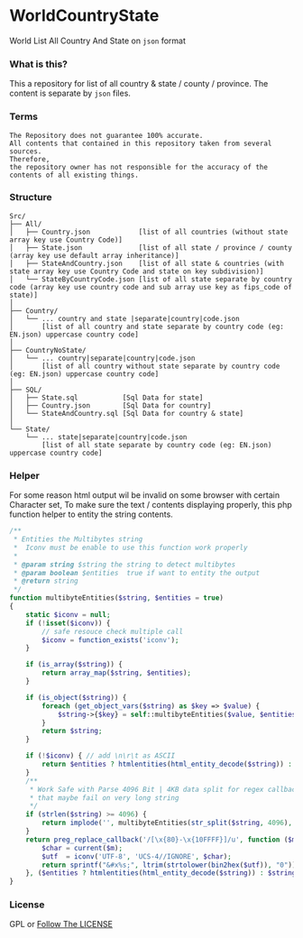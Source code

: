# WorldCountryState
World List All Country And State on `json` format


### What is this?

This a repository for list of all country & state / county / province.
The content is separate by `json` files.

### Terms

```
The Repository does not guarantee 100% accurate.
All contents that contained in this repository taken from several sources.
Therefore,
the repository owner has not responsible for the accuracy of the contents of all existing things.
```

### Structure

```
Src/
├── All/
│   ├── Country.json            [list of all countries (without state array key use Country Code)]
│   ├── State.json              [list of all state / province / county (array key use default array inheritance)]
│   ├── StateAndCountry.json    [list of all state & countries (with state array key use Country Code and state on key subdivision)]
│   └── StateByCountryCode.json [list of all state separate by country code (array key use country code and sub array use key as fips_code of state)]
│
├── Country/
│   └── ... country and state |separate|country|code.json
│       [list of all country and state separate by country code (eg: EN.json) uppercase country code]
│
├── CountryNoState/
│   └── ... country|separate|country|code.json
│       [list of all country without state separate by country code (eg: EN.json) uppercase country code]
│
├── SQL/
│   ├── State.sql           [Sql Data for state]
│   ├── Country.json        [Sql Data for country]
│   └── StateAndCountry.sql [Sql Data for country & state]
│
└── State/
    └── ... state|separate|country|code.json
        [list of all state separate by country code (eg: EN.json) uppercase country code]
```

### Helper

For some reason html output wil be invalid on some browser with certain Character set,
To make sure the text / contents displaying properly, this php function helper to entity the string contents.

```php
/**
 * Entities the Multibytes string
 *  Iconv must be enable to use this function work properly
 *
 * @param string $string the string to detect multibytes
 * @param boolean $entities  true if want to entity the output
 * @return string
 */
function multibyteEntities($string, $entities = true)
{
    static $iconv = null;
    if (!isset($iconv)) {
        // safe resouce check multiple call
        $iconv = function_exists('iconv');
    }

    if (is_array($string)) {
        return array_map($string, $entities);
    }

    if (is_object($string)) {
        foreach (get_object_vars($string) as $key => $value) {
            $string->{$key} = self::multibyteEntities($value, $entities);
        }
        return $string;
    }

    if (!$iconv) { // add \n\r\t as ASCII
        return $entities ? htmlentities(html_entity_decode($string)) : $string;
    }
    /**
     * Work Safe with Parse 4096 Bit | 4KB data split for regex callback & safe memory usage
     * that maybe fail on very long string
     */
    if (strlen($string) >= 4096) {
        return implode('', multibyteEntities(str_split($string, 4096), $entities));
    }
    return preg_replace_callback('/[\x{80}-\x{10FFFF}]/u', function ($m) {
        $char = current($m);
        $utf  = iconv('UTF-8', 'UCS-4//IGNORE', $char);
        return sprintf("&#x%s;", ltrim(strtolower(bin2hex($utf)), "0"));
    }, ($entities ? htmlentities(html_entity_decode($string)) : $string));
}
```

### License
GPL or [Follow The LICENSE](LICENSE)
